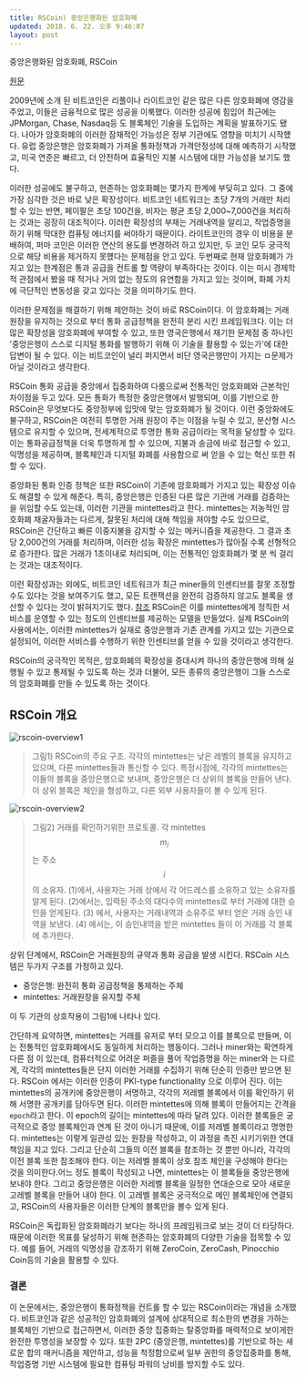 ```yaml
---
title: RSCoin) 중앙은행화된 암호화폐
updated: 2018. 6. 22. 오후 9:46:07
layout: post
---
```


중앙은행화된 암호화폐, RSCoin

[원문](https://arxiv.org/pdf/1505.06895.pdf)

2009년에 소개 된 비트코인은 리플이나 라이트코인 같은 많은 다른 암호화폐에 영감을 주었고, 이들은 금융적으로 많은 성공을 이룩했다. 이러한 성공에 힘입어 최근에는 JPMorgan, Chase, Nasdaq등 도 블록체인 기술을 도입하는 계획을 발표하기도 됐다. 나아가 암호화폐의 이러한 잠재적인 가능성은 정부 기관에도 영향을 미치기 시작헀다. 유럽 중앙은행은 암호화폐가 가져올 통화정책과 가격안정성에 대해 예측하기 시작했고, 미국 연준은 빠르고, 더 안전하며 효율적인 지불 시스템에 대한 가능성을 보기도 했다.

이러한 성공에도 불구하고, 현존하는 암호화폐는 몇가지 한계에 부딪히고 있다. 그 중에 가장 심각한 것은 바로 낮은 확장성이다. 비트코인 네트워크는 초당 7개의 거래만 처리할 수 있는 반면, 페이팔은 초당 100건을, 비자는 평균 초당 2,000~7,000건을 처리하는 것과는 굉장히 대조적이다. 이러한 확장성의 부재는 거래내역을 알리고, 작업증명을 하기 위해 막대한 컴퓨팅 에너지를 써야하기 때문이다. 라이트코인의 경우 이 비용을 분배하여, 퍼마 코인은 이러한 연산의 용도를 변경하려 하고 있지만, 두 코인 모두 궁극적으로 해당 비용을 제거하지 못헀다는 문제점을 안고 있다. 두번째로 현재 암호화폐가 가지고 있는 한계점은 통과 공급을 컨트롤 할 역량이 부족하다는 것이다. 이는 미시 경제학적 관점에서 봤을 때 적거나 거의 없는 정도의 유연함을 가지고 있는 것이며, 화폐 가치에 극단적인 변동성을 갖고 있다는 것을 의미하기도 한다.

이러한 문제점을 해결하기 위해 제안하는 것이 바로 RSCoin이다. 이 암호화폐는 거래 원장을 유지하는 것으로 부터 통화 공급정책을 완전히 분리 시킨 프레임워크다. 이는 더 많은 확장성을 암호화폐에 부여할 수 있고, 또한 영국은행에서 재기한 문제점 중 하나인 '중앙은행이 스스로 디지털 통화를 발행하기 위해 이 기술을 활용할 수 있는가'에 대한 답변이 될 수 있다. 이는 비트코인이 널리 퍼지면서 비단 영국은행만이 가지는 ㅁ문제가 아닐 것이라고 생각한다.

RSCoin 통화 공급을 중앙에서 집중화하여 다룸으로써 전통적인 암호화폐와 근본적인 차이점을 두고 있다. 모든 통화가 특정한 중앙은행에서 발행되며, 이를 기반으로 한 RSCoin은 무엇보다도 중앙정부에 입맛에 맞는 암호화폐가 될 것이다. 이런 중앙화에도 불구하고, RSCoin은 여전히 투명한 거래 원장이 주는 이점을 누릴 수 있고, 분산형 시스템으로 유지할 수 있으며, 전세계적으로 투명한 통화 공급이라는 목적을 달성할 수 있다. 이는 통화공급정책을 더욱 투명하게 할 수 있으며, 지불과 송금에 바로 접근할 수 있고, 익명성을 제공하며, 블록체인과 디지털 화폐를 사용함으로 써 얻을 수 있는 혁신 또한 취할 수 있다.

중앙화된 통화 인증 정책은 또한 RSCoin이 기존에 암호화폐가 가지고 있는 확장성 이슈도 해결할 수 있게 해준다. 특히, 중앙은행은 인증된 다른 많은 기관에 거래를 검증하는 을 위임할 수도 있는데, 이러한 기관을 mintettes라고 한다. mintettes는 저농적인 암호화폐 채굴자들과는 다르게, 잘못된 처리에 대해 책임을 져야할 수도 있으므로, RSCoin은 간단하고 빠른 이중지불을 감지할 수 있는 메커니즘을 제공한다. 그 결과 초당 2,000건의 거래를 처리하며, 이러한 성능 확장은 mintettes가 많아질 수록 선형적으로 증가한다. 많은 거래가 1초이내로 처리되며, 이는 전통적인 암호화폐가 몇 분 씩 걸리는 것과는 대조적이다.

이런 확장성과는 외에도, 비트코인 네트워크가 최근 miner들의 인센티브를 잘못 조정할 수도 있다는 것을 보여주기도 했고, 모든 트랜잭션을 완전히 검증하지 않고도 블록을 생산할 수 있다는 것이 밝혀지기도 했다. [참조](https://eprint.iacr.org/2015/702.pdf) RSCoin은 이를 mintettes에게 정직한 서비스를 운영할 수 있는 정도의 인센티브를 제공하는 모델을 만들었다. 실제 RSCoin의 사용에서는, 이러한 mintettes가 실재로 중앙은행과 기존 관계를 가지고 있는 기관으로 설정되어, 이러한 서비스를 수행하기 위한 인센티브를 얻을 수 있을 것이라고 생각한다.

RSCoin의 궁극적인 목적은, 암호화폐의 확장성을 증대시켜 하나의 중앙은행에 의해 실행될 수 있고 통제될 수 있도록 하는 것과 더불어, 모든 종류의 중앙은행이 그들 스스로의 암호화폐를 만들 수 있도록 하는 것이다.


## RSCoin 개요

![rscoin-overview1](/images/2018/06/rscoin-overview1.png)

> 그림1) RSCoin의 주요 구조. 각각의 mintettes는 낮은 레벨의 블록을 유지하고 있으며, 다른 mintettes들과 통신할 수 있다. 특정시점에, 각각의 mintettes는 이들의 블록을 중앙은행으로 보내며, 중앙은행은 더 상위의 블록을 만들어 낸다. 이 상위 블록은 체인을 형성하고, 다른 외부 사용자들이 볼 수 있게 된다.

![rscoin-overview2](/images/2018/06/rscoin-overview2.png)

> 그림2) 거래를 확인하기위한 프로토콜. 각 mintettes $$m_i$$는 주소 $$i$$의 소유자. (1)에서, 사용자는 거래 상에서 각 어드레스를 소유하고 있는 소유자를 알게 된다. (2)에서는, 입력된 주소의 대다수의 mintettes로 부터 거래에 대한 승인을 얻게된다. (3) 에서, 사용자는 거래내역과 소유주로 부터 얻은 거래 승인 내역을 보낸다. (4) 에서는, 이 승인내역을 받은 mintettes 들이 이 거래를 각 블록에 추가한다.

상위 단계에서, RSCoin은 거래원장의 규약과 통화 공급을 발생 시킨다. RSCoin 시스템은 두가지 구조를 가정하고 있다.

- 중앙은행: 완전히 통화 공급정책을 통제하는 주체
- mintettes: 거래원장을 유지할 주체

이 두 기관의 상호작용이 그림1에 나타나 있다.

간단하게 요약하면, mintettes는 거래를 유저로 부터 모으고 이를 블록으로 만들며, 이는 전통적인 암호화폐에서도 동일하게 처리하는 행동이다. 그러나 miner와는 확연하게 다른 점 이 있는데, 컴퓨터적으로 어려운 퍼즐을 풀어 작업증명을 하는 miner와 는 다르게, 각각의 mintettes들은 단지 이러한 거래를 수집하기 위해 단순히 인증만 받으면 된다. RSCoin 에서는 이러한 인증이 PKI-type functionality 으로 이루어 진다. 이는 mintettes의 공개키에 중앙은행이 서명하고, 각각의 저레벨 블록에서 이를 확인하기 위해 서명한 공개키를 담아두면 된다. 이러한 mintettes에 의해 블록이 만들어지는 간격을 `epoch`라고 한다. 이 epoch의 길이는 mintettes에 따라 달려 있다. 이러한 블록들은 궁극적으로 중앙 블록체인과 연계 된 것이 아니기 때문에, 이를 저레벨 블록이라고 명명한다. mintettes는 이렇게 일관성 있는 원장을 작성하고, 이 과정을 촉진 시키기위한 연대 책임을 지고 있다. 그리고 단순히 그들의 이전 블록을 참조하는 것 뿐만 아니라, 각각의 이전 블록 또한 참조해야 한다. 이는 저레벨 블록이 상호 참조 체인을 구성해야 한다는 것을 의미한다.어느 정도 블록이 작성되고 나면, mintettes는 이 블록들을 중앙은행에 보내야 한다. 그리고 중앙은행은 이러한 저레벨 블록을 일정한 연대순으로 모아 새로운 고레벨 블록을 만들어 내야 한다. 이 고레벨 블록은 궁극적으로 메인 블록체인에 연결되고, RSCoin의 사용자들은 이러한 단계의 블록만을 볼수 있게 된다.

 RSCoin은 독립화된 암호화폐라기 보다는 하나의 프레임워크로 보는 것이 더 타당하다. 때문에 이러한 목표를 달성하기 위해 현존하는 암호화폐의 다양한 기술을 접목할 수 있다. 예를 들어, 거래의 익명성을 강조하기 위해 ZeroCoin, ZeroCash, Pinocchio Coin등의 기술을 활용할 수 있다.

### 결론

 이 논문에서는, 중앙은행이 통화정책을 컨트롤 할 수 있는 RSCoin이라는 개념을 소개했다. 비트코인과 같은 성공적인 암호화폐의 설계에 상대적으로 최소한의 변경을 가하는 블록체인 기반으로 접근하면서, 이러한 중앙 집중화는 탈중앙화를 매력적으로 보이게한 완전한 투명성을 보장할 수 있다. 또한 2PC (중앙은행, mintettes)를 기반으로 하는 새로운 합의 매커니즘을 제안하고, 성능을 척정함으로써 일부 권한의 중앙집중화를 통해, 작업증명 기반 시스템에 필요한 컴퓨팅 파워의 낭비를 방지할 수도 있다.

